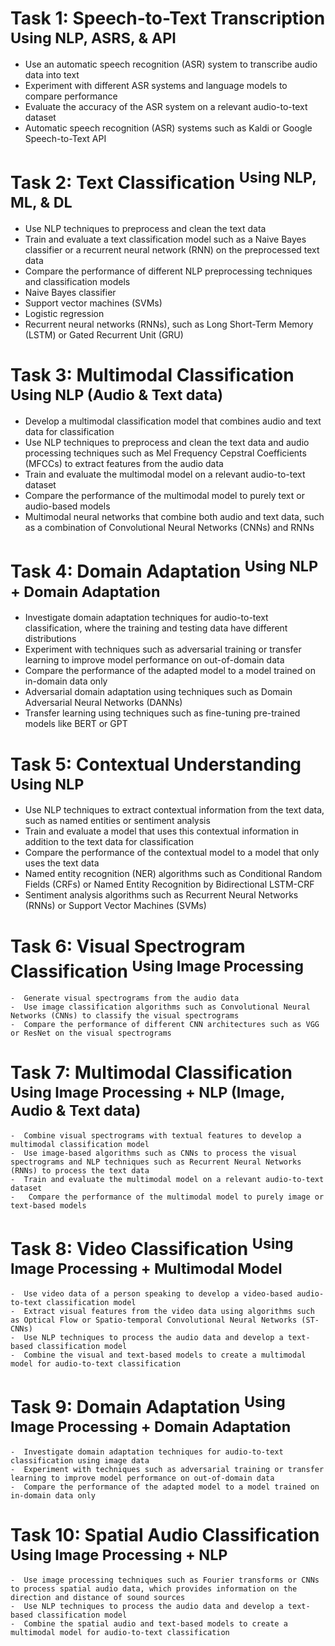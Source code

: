 # Task 1: Speech-to-Text Transcription <sup> Using NLP, ASRS, & API </sup>

   -  Use an automatic speech recognition (ASR) system to transcribe audio data into text
   -  Experiment with different ASR systems and language models to compare performance
   -  Evaluate the accuracy of the ASR system on a relevant audio-to-text dataset
   -  Automatic speech recognition (ASR) systems such as Kaldi or Google Speech-to-Text API

# Task 2: Text Classification <sup> Using NLP, ML, & DL </sup>

  -  Use NLP techniques to preprocess and clean the text data
  -  Train and evaluate a text classification model such as a Naive Bayes classifier or a recurrent neural network (RNN) on the preprocessed text data
  -  Compare the performance of different NLP preprocessing techniques and classification models
  -  Naive Bayes classifier
  -  Support vector machines (SVMs)
  -  Logistic regression
  -  Recurrent neural networks (RNNs), such as Long Short-Term Memory (LSTM) or Gated Recurrent Unit (GRU)

# Task 3: Multimodal Classification<sup> Using NLP (Audio & Text data)</sup>

  -  Develop a multimodal classification model that combines audio and text data for classification
  -  Use NLP techniques to preprocess and clean the text data and audio processing techniques such as Mel Frequency Cepstral Coefficients (MFCCs) to extract features from the audio data
  -  Train and evaluate the multimodal model on a relevant audio-to-text dataset
  -  Compare the performance of the multimodal model to purely text or audio-based models
  -  Multimodal neural networks that combine both audio and text data, such as a combination of Convolutional Neural Networks (CNNs) and RNNs

# Task 4: Domain Adaptation <sup> Using NLP + Domain Adaptation</sup>

  -  Investigate domain adaptation techniques for audio-to-text classification, where the training and testing data have different distributions
  -   Experiment with techniques such as adversarial training or transfer learning to improve model performance on out-of-domain data
  -  Compare the performance of the adapted model to a model trained on in-domain data only
  -   Adversarial domain adaptation using techniques such as Domain Adversarial Neural Networks (DANNs)
   -  Transfer learning using techniques such as fine-tuning pre-trained models like BERT or GPT

# Task 5: Contextual Understanding <sup> Using NLP </sup>

   -  Use NLP techniques to extract contextual information from the text data, such as named entities or sentiment analysis
   -  Train and evaluate a model that uses this contextual information in addition to the text data for classification
   -  Compare the performance of the contextual model to a model that only uses the text data
   -   Named entity recognition (NER) algorithms such as Conditional Random Fields (CRFs) or Named Entity Recognition by Bidirectional LSTM-CRF
   -  Sentiment analysis algorithms such as Recurrent Neural Networks (RNNs) or Support Vector Machines (SVMs)
   
 # Task 6: Visual Spectrogram Classification <sup>Using Image Processing </sup>

    -  Generate visual spectrograms from the audio data
    -  Use image classification algorithms such as Convolutional Neural Networks (CNNs) to classify the visual spectrograms
    -  Compare the performance of different CNN architectures such as VGG or ResNet on the visual spectrograms

#  Task 7: Multimodal Classification <sup>Using Image Processing + NLP (Image, Audio & Text data)</sup>

    -  Combine visual spectrograms with textual features to develop a multimodal classification model
    -  Use image-based algorithms such as CNNs to process the visual spectrograms and NLP techniques such as Recurrent Neural Networks (RNNs) to process the text data
    -  Train and evaluate the multimodal model on a relevant audio-to-text dataset
    -   Compare the performance of the multimodal model to purely image or text-based models

#  Task 8: Video Classification <sup>Using Image Processing + Multimodal Model</sup>

    -  Use video data of a person speaking to develop a video-based audio-to-text classification model
    -  Extract visual features from the video data using algorithms such as Optical Flow or Spatio-temporal Convolutional Neural Networks (ST-CNNs)
    -  Use NLP techniques to process the audio data and develop a text-based classification model
    -  Combine the visual and text-based models to create a multimodal model for audio-to-text classification

#  Task 9: Domain Adaptation <sup>Using Image Processing + Domain Adaptation</sup>

    -  Investigate domain adaptation techniques for audio-to-text classification using image data
    -  Experiment with techniques such as adversarial training or transfer learning to improve model performance on out-of-domain data
    -  Compare the performance of the adapted model to a model trained on in-domain data only

# Task 10: Spatial Audio Classification <sup>Using Image Processing + NLP </sup>

    -  Use image processing techniques such as Fourier transforms or CNNs to process spatial audio data, which provides information on the direction and distance of sound sources
    -  Use NLP techniques to process the audio data and develop a text-based classification model
    -  Combine the spatial audio and text-based models to create a multimodal model for audio-to-text classification
